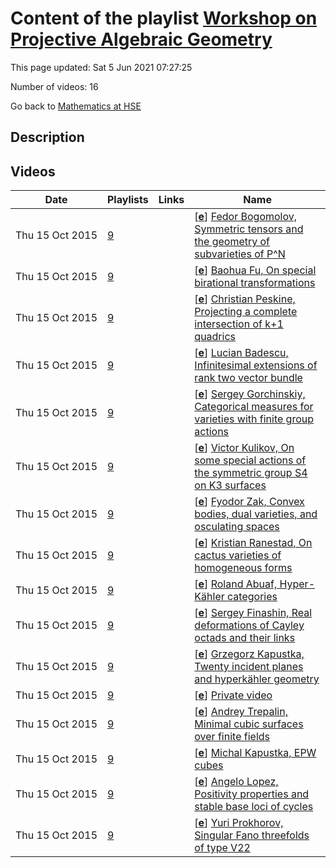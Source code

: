# Content of the playlist [Workshop on Projective Algebraic Geometry](https://youtube.com/playlist?list=PLq3E5oubNNoBMsMB-JIYAhvCZIzLlG5GY)

This page updated: Sat 5 Jun 2021 07:27:25

Number of videos: 16

Go back to [Mathematics at HSE](./README.md)

## Description



## Videos

|Date|Playlists|Links|Name|
|---|---|---|---|
| Thu&nbsp;15&nbsp;Oct&nbsp;2015 | [9](./playlists/9.md "Workshop on Projective Algebraic Geometry") |  | [[**e**](https://studio.youtube.com/video/cCou8lAjPb8/edit)] [Fedor Bogomolov, Symmetric tensors and the geometry of subvarieties of P^N](https://youtube.com/watch?v=cCou8lAjPb8&list=PLq3E5oubNNoBMsMB-JIYAhvCZIzLlG5GY "") |
| Thu&nbsp;15&nbsp;Oct&nbsp;2015 | [9](./playlists/9.md "Workshop on Projective Algebraic Geometry") |  | [[**e**](https://studio.youtube.com/video/fyGFc-lvaaI/edit)] [Baohua Fu, On special birational transformations](https://youtube.com/watch?v=fyGFc-lvaaI&list=PLq3E5oubNNoBMsMB-JIYAhvCZIzLlG5GY "") |
| Thu&nbsp;15&nbsp;Oct&nbsp;2015 | [9](./playlists/9.md "Workshop on Projective Algebraic Geometry") |  | [[**e**](https://studio.youtube.com/video/SXm5GpuCrOU/edit)] [Christian Peskine, Projecting a complete intersection of k+1 quadrics](https://youtube.com/watch?v=SXm5GpuCrOU&list=PLq3E5oubNNoBMsMB-JIYAhvCZIzLlG5GY "") |
| Thu&nbsp;15&nbsp;Oct&nbsp;2015 | [9](./playlists/9.md "Workshop on Projective Algebraic Geometry") |  | [[**e**](https://studio.youtube.com/video/okikW_BpypY/edit)] [Lucian Badescu, Infinitesimal extensions of rank two vector bundle](https://youtube.com/watch?v=okikW_BpypY&list=PLq3E5oubNNoBMsMB-JIYAhvCZIzLlG5GY "") |
| Thu&nbsp;15&nbsp;Oct&nbsp;2015 | [9](./playlists/9.md "Workshop on Projective Algebraic Geometry") |  | [[**e**](https://studio.youtube.com/video/ax1uMC88a_0/edit)] [Sergey Gorchinskiy, Categorical measures for varieties with finite group actions](https://youtube.com/watch?v=ax1uMC88a_0&list=PLq3E5oubNNoBMsMB-JIYAhvCZIzLlG5GY "") |
| Thu&nbsp;15&nbsp;Oct&nbsp;2015 | [9](./playlists/9.md "Workshop on Projective Algebraic Geometry") |  | [[**e**](https://studio.youtube.com/video/DHp7_BzRg6c/edit)] [Victor Kulikov, On some special actions of the symmetric group S4 on K3 surfaces](https://youtube.com/watch?v=DHp7_BzRg6c&list=PLq3E5oubNNoBMsMB-JIYAhvCZIzLlG5GY "") |
| Thu&nbsp;15&nbsp;Oct&nbsp;2015 | [9](./playlists/9.md "Workshop on Projective Algebraic Geometry") |  | [[**e**](https://studio.youtube.com/video/we3S8t32M3k/edit)] [Fyodor Zak, Convex bodies, dual varieties, and osculating spaces](https://youtube.com/watch?v=we3S8t32M3k&list=PLq3E5oubNNoBMsMB-JIYAhvCZIzLlG5GY "") |
| Thu&nbsp;15&nbsp;Oct&nbsp;2015 | [9](./playlists/9.md "Workshop on Projective Algebraic Geometry") |  | [[**e**](https://studio.youtube.com/video/xzkl1r3XEUM/edit)] [Kristian Ranestad, On cactus varieties of homogeneous forms](https://youtube.com/watch?v=xzkl1r3XEUM&list=PLq3E5oubNNoBMsMB-JIYAhvCZIzLlG5GY "") |
| Thu&nbsp;15&nbsp;Oct&nbsp;2015 | [9](./playlists/9.md "Workshop on Projective Algebraic Geometry") |  | [[**e**](https://studio.youtube.com/video/5SNW0pewu1g/edit)] [Roland Abuaf, Hyper-Kähler categories](https://youtube.com/watch?v=5SNW0pewu1g&list=PLq3E5oubNNoBMsMB-JIYAhvCZIzLlG5GY "") |
| Thu&nbsp;15&nbsp;Oct&nbsp;2015 | [9](./playlists/9.md "Workshop on Projective Algebraic Geometry") |  | [[**e**](https://studio.youtube.com/video/wGKO2cCX9AM/edit)] [Sergey Finashin, Real deformations of Cayley octads and their links](https://youtube.com/watch?v=wGKO2cCX9AM&list=PLq3E5oubNNoBMsMB-JIYAhvCZIzLlG5GY "") |
| Thu&nbsp;15&nbsp;Oct&nbsp;2015 | [9](./playlists/9.md "Workshop on Projective Algebraic Geometry") |  | [[**e**](https://studio.youtube.com/video/xxf8zkfcBr4/edit)] [Grzegorz Kapustka, Twenty incident planes and hyperkähler geometry](https://youtube.com/watch?v=xxf8zkfcBr4&list=PLq3E5oubNNoBMsMB-JIYAhvCZIzLlG5GY "") |
| Thu&nbsp;15&nbsp;Oct&nbsp;2015 | [9](./playlists/9.md "Workshop on Projective Algebraic Geometry") |  | [[**e**](https://studio.youtube.com/video/1SbVnfJA1Ts/edit)] [Private video](https://youtube.com/watch?v=1SbVnfJA1Ts&list=PLq3E5oubNNoBMsMB-JIYAhvCZIzLlG5GY "This video is private.") |
| Thu&nbsp;15&nbsp;Oct&nbsp;2015 | [9](./playlists/9.md "Workshop on Projective Algebraic Geometry") |  | [[**e**](https://studio.youtube.com/video/ZH7wnL-1kzU/edit)] [Andrey Trepalin, Minimal cubic surfaces over finite fields](https://youtube.com/watch?v=ZH7wnL-1kzU&list=PLq3E5oubNNoBMsMB-JIYAhvCZIzLlG5GY "") |
| Thu&nbsp;15&nbsp;Oct&nbsp;2015 | [9](./playlists/9.md "Workshop on Projective Algebraic Geometry") |  | [[**e**](https://studio.youtube.com/video/N_vQXTKf8ZQ/edit)] [Michal Kapustka, EPW cubes](https://youtube.com/watch?v=N_vQXTKf8ZQ&list=PLq3E5oubNNoBMsMB-JIYAhvCZIzLlG5GY "") |
| Thu&nbsp;15&nbsp;Oct&nbsp;2015 | [9](./playlists/9.md "Workshop on Projective Algebraic Geometry") |  | [[**e**](https://studio.youtube.com/video/AKCCCcOZs7M/edit)] [Angelo Lopez, Positivity properties and stable base loci of cycles](https://youtube.com/watch?v=AKCCCcOZs7M&list=PLq3E5oubNNoBMsMB-JIYAhvCZIzLlG5GY "") |
| Thu&nbsp;15&nbsp;Oct&nbsp;2015 | [9](./playlists/9.md "Workshop on Projective Algebraic Geometry") |  | [[**e**](https://studio.youtube.com/video/gxd8UBLQoj8/edit)] [Yuri Prokhorov, Singular Fano threefolds of type V22](https://youtube.com/watch?v=gxd8UBLQoj8&list=PLq3E5oubNNoBMsMB-JIYAhvCZIzLlG5GY "") |
